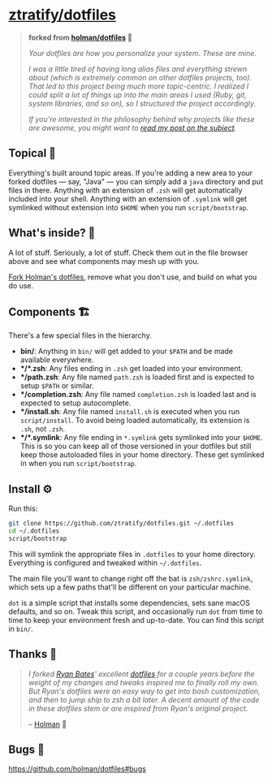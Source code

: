 # [ztratify/dotfiles](https://github.com/ztratify/dotfiles)

> **forked from [holman/dotfiles](https://github.com/holman/dotfiles) 🍴**
>
> _Your dotfiles are how you personalize your system. These are mine._
>
> _I was a little tired of having long alias files and everything strewn about_
> _(which is extremely common on other dotfiles projects, too). That led to this_
> _project being much more topic-centric. I realized I could split a lot of things_
> _up into the main areas I used (Ruby, git, system libraries, and so on), so I_
> _structured the project accordingly._
>
> _If you're interested in the philosophy behind why projects like these are_
> _awesome, you might want to [read my post on the subject](http://zachholman.com/2010/08/dotfiles-are-meant-to-be-forked/)._

## Topical 🎩

Everything's built around topic areas. If you're adding a new area to your
forked dotfiles — say, "Java" — you can simply add a `java` directory and put
files in there. Anything with an extension of `.zsh` will get automatically
included into your shell. Anything with an extension of `.symlink` will get
symlinked without extension into `$HOME` when you run `script/bootstrap`.

## What's inside? 👀

A lot of stuff. Seriously, a lot of stuff. Check them out in the file browser
above and see what components may mesh up with you.

[Fork Holman's dotfiles](https://github.com/holman/dotfiles/fork), remove what you don't
use, and build on what you do use.

## Components 🏗️

There's a few special files in the hierarchy.

- **bin/**: Anything in `bin/` will get added to your `$PATH` and be made
  available everywhere.
- **\*/\*.zsh**: Any files ending in `.zsh` get loaded into your
  environment.
- **\*/path.zsh**: Any file named `path.zsh` is loaded first and is
  expected to setup `$PATH` or similar.
- **\*/completion.zsh**: Any file named `completion.zsh` is loaded
  last and is expected to setup autocomplete.
- **\*/install.sh**: Any file named `install.sh` is executed when you run `script/install`. To avoid being loaded automatically, its extension is `.sh`, not `.zsh`.
- **\*/\*.symlink**: Any file ending in `*.symlink` gets symlinked into
  your `$HOME`. This is so you can keep all of those versioned in your dotfiles
  but still keep those autoloaded files in your home directory. These get
  symlinked in when you run `script/bootstrap`.

## Install ⚙️

Run this:

```sh
git clone https://github.com/ztratify/dotfiles.git ~/.dotfiles
cd ~/.dotfiles
script/bootstrap
```

This will symlink the appropriate files in `.dotfiles` to your home directory.
Everything is configured and tweaked within `~/.dotfiles`.

The main file you'll want to change right off the bat is `zsh/zshrc.symlink`,
which sets up a few paths that'll be different on your particular machine.

`dot` is a simple script that installs some dependencies, sets sane macOS
defaults, and so on. Tweak this script, and occasionally run `dot` from
time to time to keep your environment fresh and up-to-date. You can find
this script in `bin/`.

## Thanks 🤍

> _I forked [Ryan Bates](http://github.com/ryanb)' excellent
> [dotfiles](http://github.com/ryanb/dotfiles) for a couple years before the
> weight of my changes and tweaks inspired me to finally roll my own. But Ryan's
> dotfiles were an easy way to get into bash customization, and then to jump ship
> to zsh a bit later. A decent amount of the code in these dotfiles stem or are
> inspired from Ryan's original project._
>
> – [Holman](https://github.com/holman/dotfiles) 🙏

## Bugs 🐛

https://github.com/holman/dotfiles#bugs
